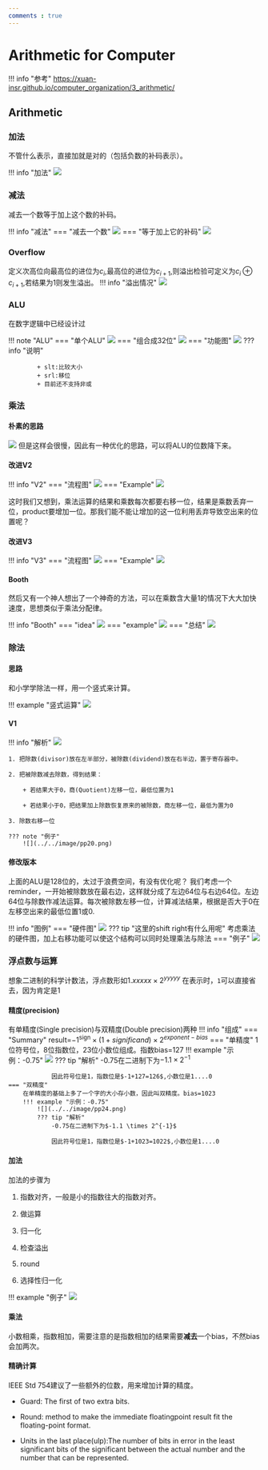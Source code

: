 ```yaml
---
comments : true
---
```


<script defer src="https://vercount.one/js"></script>

# Arithmetic for Computer

!!! info "参考"
    https://xuan-insr.github.io/computer_organization/3_arithmetic/

## Arithmetic

### 加法

不管什么表示，直接加就是对的（包括负数的补码表示）。

!!! info "加法"
    ![](../../image/p56.png)
### 减法

减去一个数等于加上这个数的补码。

!!! info "减法"
    === "减去一个数"
        ![](../../image/p57.png)
    === "等于加上它的补码"
        ![](../../image/p58.png)

### Overflow

定义次高位向最高位的进位为$c_i$,最高位的进位为$c_{i+1}$,则溢出检验可定义为$c_i \oplus c_{i+1}$,若结果为1则发生溢出。
!!! info "溢出情况"
    ![](../../image/p59.png)

### ALU

在数字逻辑中已经设计过

!!! note "ALU"
    === "单个ALU"
        ![](../../image/p60.png)
    === "组合成32位"
        ![](../../image/p61.png)
    === "功能图"
        ![](../../image/p62.png)
        ??? info "说明"

            + slt:比较大小
            + srl:移位
            + 目前还不支持非或

### 乘法

#### 朴素的思路

![](../../image/p63.png)
但是这样会很慢，因此有一种优化的思路，可以将ALU的位数降下来。

#### 改进V2

!!! info "V2"
    === "流程图"
        ![](../../image/p64.png)
    === "Example"
        ![](../../image/p65.png)

这时我们又想到，乘法运算的结果和乘数每次都要右移一位，结果是乘数丢弃一位，product要增加一位。那我们能不能让增加的这一位利用丢弃导致空出来的位置呢？

#### 改进V3

!!! info "V3"
    === "流程图"
        ![](../../image/p66.png)
    === "Example"
        ![](../../image/p67.png)

#### Booth

然后又有一个神人想出了一个神奇的方法，可以在乘数含大量1的情况下大大加快速度，思想类似于乘法分配律。

!!! info "Booth"
    === "idea"
        ![](../../image/p68.png)
    === "example"
        ![](../../image/p69.png)
    === "总结"
        ![](../../image/pp17.png)
### 除法


#### 思路

和小学学除法一样，用一个竖式来计算。

!!! example "竖式运算"
    ![](../../image/pp18.png)

#### V1

!!! info "解析"
    ![](../../image/pp19.png)
    
    1. 把除数(divisor)放在左半部分，被除数(dividend)放在右半边，置于寄存器中。

    2. 把被除数减去除数，得到结果：

        + 若结果大于0，商(Quotient)左移一位，最低位置为1

        + 若结果小于0，把结果加上除数恢复原来的被除数，商左移一位，最低为置为0

    3. 除数右移一位

    ??? note "例子"
        ![](../../image/pp20.png)

#### 修改版本

上面的ALU是128位的，太过于浪费空间，有没有优化呢？
我们考虑一个reminder，一开始被除数放在最右边，这样就分成了左边64位与右边64位。左边64位与除数作减法运算。每次被除数左移一位，计算减法结果，根据是否大于0在左移空出来的最低位置1或0.

!!! info "图例"
    === "硬件图"
        ![](../../image/pp21.png)
        ??? tip "这里的shift right有什么用呢"
            考虑乘法的硬件图，加上右移功能可以使这个结构可以同时处理乘法与除法
    === "例子"
        ![](../../image/pp22.png)

### 浮点数与运算

想象二进制的科学计数法，浮点数形如$1.xxxxx \times 2^{yyyyy}$
在表示时，`1`可以直接省去，因为肯定是1
#### 精度(precision)
有单精度(Single precision)与双精度(Double precision)两种
!!! info "组成"
    === "Summary"
        result=$-1^{\text{sign}} \times (1+significand) \times 2^{exponent - bias}$
    === "单精度"
        1位符号位，8位指数位，23位小数位组成。指数bias=127
        !!! example "示例：-0.75"
            ![](../../image/pp23.png)
            ??? tip "解析"
                -0.75在二进制下为$-1.1 \times 2^{-1}$

                因此符号位是1，指数位是$-1+127=126$,小数位是1....0
    === "双精度"
        在单精度的基础上多了一个字的大小存小数，因此叫双精度。bias=1023
        !!! example "示例：-0.75"
            ![](../../image/pp24.png)
            ??? tip "解析"
                -0.75在二进制下为$-1.1 \times 2^{-1}$

                因此符号位是1，指数位是$-1+1023=1022$,小数位是1....0

#### 加法

加法的步骤为

1. 指数对齐，一般是小的指数往大的指数对齐。

2. 做运算

3. 归一化

4. 检查溢出

5. round

6. 选择性归一化

!!! example "例子"
    ![](../../image/pp25.png)

#### 乘法

小数相乘，指数相加，需要注意的是指数相加的结果需要**减去**一个bias，不然bias会加两次。

#### 精确计算

IEEE Std 754建议了一些额外的位数，用来增加计算的精度。

+ Guard: The first of two extra bits.

+ Round: method to make the immediate floatingpoint result fit the floating-point format.

+ Units in the last place(ulp):The number of bits in  error in the least significant bits of the significant  between the actual number and the number that  can be represented.
<!--<span id="busuanzi_container_page_pv">本页总访问量<span id="busuanzi_value_page_pv"></span>次</span>
<span id="busuanzi_container_page_uv">本页总访客数 <span id="busuanzi_value_page_uv"></span> 人</span>-->